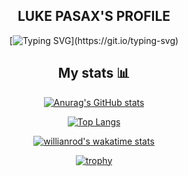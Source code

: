 

<div align="center">
  
 ## LUKE PASAX'S PROFILE
  
  [![Typing SVG](https://readme-typing-svg.herokuapp.com?color=FF0000&background=FF000000&center=true&lines=Thinking...;Coding...;Resting...)](https://git.io/typing-svg)
  
  
 ## My stats 📊
  
[![Anurag's GitHub stats](https://github-readme-stats.vercel.app/api?username=LukePasax%&bg_color=0,ff1800,000000&text_color=ffffff&title_color=ffc000&icon_color=000000&border_color=000000&show_icons=true&count_private=true)](https://github.com/anuraghazra/github-readme-stats)

[![Top Langs](https://github-readme-stats.vercel.app/api/top-langs/?username=LukePasax&layout=default&langs_count=10&count_private=true&bg_color=0,ff1800,000000&text_color=ffffff&title_color=ffc000&icon_color=000000&border_color=000000&card_width=495)](https://github.com/anuraghazra/github-readme-stats)

[![willianrod's wakatime stats](https://github-readme-stats.vercel.app/api/wakatime?username=LukePasax&bg_color=0,ff1800,000000&text_color=ffffff&title_color=ffc000&icon_color=000000&border_color=000000&v=2)](https://github.com/anuraghazra/github-readme-stats)

[![trophy](https://github-profile-trophy.vercel.app/?username=LukePasax&theme=juicyfresh&column=-1)](https://github.com/ryo-ma/github-profile-trophy)
  
</div>
